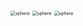 <img src ="balls.ppm" alt = "sphere" style = "zoom:50%">
<img src ="gears.ppm" alt = "sphere" style = "zoom:50%">
<img src ="teapot.ppm" alt = "sphere" style = "zoom:50%">

